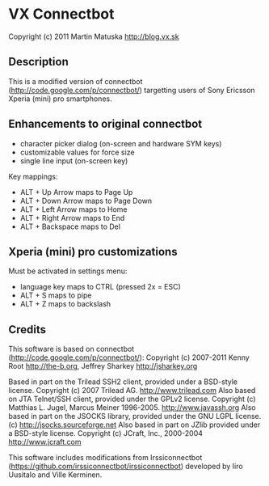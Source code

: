 VX Connectbot
=========

Copyright (c) 2011 Martin Matuska <mm at FreeBSD.org> http://blog.vx.sk

## Description

This is a modified version of connectbot (http://code.google.com/p/connectbot/) targetting users of Sony Ericsson Xperia (mini) pro smartphones.

## Enhancements to original connectbot

 - character picker dialog (on-screen and hardware SYM keys)
 - customizable values for force size
 - single line input (on-screen key)
 
Key mappings:

 - ALT + Up Arrow maps to Page Up
 - ALT + Down Arrow maps to Page Down
 - ALT + Left Arrow maps to Home
 - ALT + Right Arrow maps to End
 - ALT + Backspace maps to Del

## Xperia (mini) pro customizations

Must be activated in settings menu:

 - language key maps to CTRL (pressed 2x = ESC)
 - ALT + S maps to pipe
 - ALT + Z maps to backslash
 
## Credits

This software is based on connectbot (http://code.google.com/p/connectbot/):
Copyright (c) 2007-2011 Kenny Root http://the-b.org, Jeffrey Sharkey http://jsharkey.org

Based in part on the Trilead SSH2 client, provided under a BSD-style license.  Copyright (c) 2007 Trilead AG.  http://www.trilead.com
Also based on JTA Telnet/SSH client, provided under the GPLv2 license. Copyright (c) Matthias L. Jugel, Marcus Meiner 1996-2005. http://www.javassh.org
Also based in part on the JSOCKS library, provided under the GNU LGPL license. (c) http://jsocks.sourceforge.net
Also based in part on JZlib provided under a BSD-style license. Copyright (c) JCraft, Inc., 2000-2004 http://www.jcraft.com

This software includes modifications from Irssiconnectbot (https://github.com/irssiconnectbot/irssiconnectbot) developed by Iiro Uusitalo and Ville Kerminen.